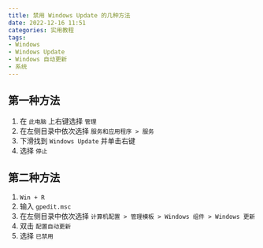 ```yaml
---
title: 禁用 Windows Update 的几种方法
date: 2022-12-16 11:51
categories: 实用教程
tags:
- Windows
- Windows Update
- Windows 自动更新
- 系统
---
```


## 第一种方法
1. 在 `此电脑` 上右键选择 `管理`
2. 在左侧目录中依次选择 `服务和应用程序 > 服务`
4. 下滑找到 `Windows Update` 并单击右键
5. 选择 `停止`

## 第二种方法
1. `Win + R`
2. 输入 `gpedit.msc`
3. 在左侧目录中依次选择 `计算机配置 > 管理模板 > Windows 组件 > Windows 更新`
4. 双击 `配置自动更新`
5. 选择 `已禁用`

<script src="https://giscus.app/client.js"
        data-repo="XyzComments/blog.xyz8848.com"
        data-repo-id="R_kgDOHq8Hag"
        data-category="Comments"
        data-category-id="DIC_kwDOHq8Has4CQRHf"
        data-mapping="pathname"
        data-reactions-enabled="1"
        data-emit-metadata="0"
        data-input-position="top"
        data-theme="light"
        data-lang="zh-CN"
        crossorigin="anonymous"
        async>
</script>